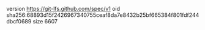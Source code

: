 version https://git-lfs.github.com/spec/v1
oid sha256:68893d15f2426967340755ceaf8da7e8432b25bf665384f801fdf244dbcf0689
size 6607
